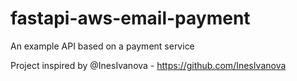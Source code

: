 # fastapi-aws-email-payment
An example API based on a payment service

Project inspired by @InesIvanova
      - https://github.com/InesIvanova 
